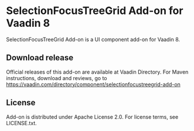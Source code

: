 # SelectionFocusTreeGrid Add-on for Vaadin 8

SelectionFocusTreeGrid Add-on is a UI component add-on for Vaadin 8.

## Download release

Official releases of this add-on are available at Vaadin Directory. For Maven instructions, download and reviews, go to https://vaadin.com/directory/component/selectionfocustreegrid-add-on

## License

Add-on is distributed under Apache License 2.0. For license terms, see LICENSE.txt.

